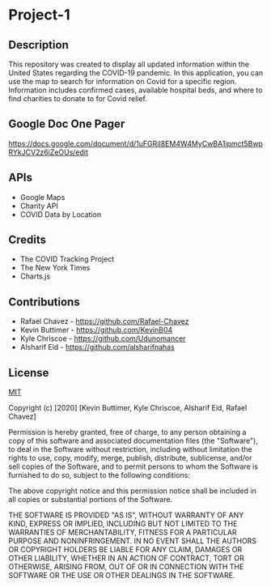 # Project-1

## Description
This repository was created to display all updated information within the United States regarding the COVID-19 pandemic. In this application, you can use the map to search for information on Covid for a specific region. Information includes confirmed cases, available hospital beds, and where to find charities to donate to for Covid relief.

## Google Doc One Pager
https://docs.google.com/document/d/1uFGRiI8EM4W4MyCwBA1ipmct5BwpRYkJCV2z6iZeOUs/edit

## APIs
* Google Maps
* Charity API
* COVID Data by Location

## Credits
* The COVID Tracking Project
* The New York Times
* Charts.js

## Contributions
* Rafael Chavez - https://github.com/Rafael-Chavez
* Kevin Buttimer - https://github.com/KevinB04
* Kyle Chriscoe - https://github.com/Udunomancer
* Alsharif Eid - https://github.com/alsharifnahas

## License

[MIT]("https://choosealicense.com/licenses/mit/")

Copyright (c) [2020] [Kevin Buttimer, Kyle Chriscoe, Alsharif Eid, Rafael Chavez]

Permission is hereby granted, free of charge, to any person obtaining a copy of this software and associated documentation files (the "Software"), to deal in the Software without restriction, including without limitation the rights to use, copy, modify, merge, publish, distribute, sublicense, and/or sell copies of the Software, and to permit persons to whom the Software is furnished to do so, subject to the following conditions:

The above copyright notice and this permission notice shall be included in all copies or substantial portions of the Software.

THE SOFTWARE IS PROVIDED "AS IS", WITHOUT WARRANTY OF ANY KIND, EXPRESS OR IMPLIED, INCLUDING BUT NOT LIMITED TO THE WARRANTIES OF MERCHANTABILITY, FITNESS FOR A PARTICULAR PURPOSE AND NONINFRINGEMENT. IN NO EVENT SHALL THE AUTHORS OR COPYRIGHT HOLDERS BE LIABLE FOR ANY CLAIM, DAMAGES OR OTHER LIABILITY, WHETHER IN AN ACTION OF CONTRACT, TORT OR OTHERWISE, ARISING FROM, OUT OF OR IN CONNECTION WITH THE SOFTWARE OR THE USE OR OTHER DEALINGS IN THE SOFTWARE.